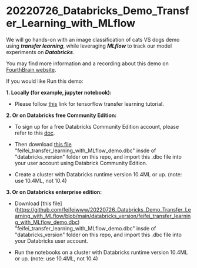 # 20220726_Databricks_Demo_Transfer_Learning_with_MLflow
We will go hands-on with an image classification of cats VS dogs demo using ***transfer learning***, while leveraging ***MLflow*** to track our model experiments on ***Databricks***.

You may find more information and a recording about this demo on [FourthBrain website](https://discover.fourthbrain.ai/live-session/databricks?utm_campaign=Databricks%20Event&utm_medium=email&_hsmi=2&_hsenc=p2ANqtz--F8VKHIPHNwly3IwFlBZT7uYi4Jn3-fqVCD3M9GJl2h8qjWSSemEn5fAiN0DF7uY7krt5DdxtgPo6hf6YqQX19orXAIw&utm_content=2&utm_source=hs_email).

If you would like Run this demo:

**1. Locally (for example, jupyter notebook):**

* Please follow [this](https://www.tensorflow.org/tutorials/images/transfer_learning) link for tensorflow transfer learning tutorial.

**2. Or on Databricks free Community Edition:**

* To sign up for a free Databricks Community Edition account, please refer to this [doc](https://docs.databricks.com/getting-started/community-edition.html).

* Then download [this file](https://github.com/feifeiwww/20220726_Databricks_Demo_Transfer_Learning_with_MLflow/blob/main/databricks_version/feifei_transfer_learning_with_MLflow_demo.dbc) "feifei_transfer_learning_with_MLflow_demo.dbc"  insde of "databricks_version" folder on this repo, and import this .dbc file into your user account using Databrick Community Edition.

* Create a cluster with Databricks runtime version 10.4ML or up. (note: use 10.4ML, not 10.4)

**3. Or on Databricks enterprise edition:**

* Download [this file] (https://github.com/feifeiwww/20220726_Databricks_Demo_Transfer_Learning_with_MLflow/blob/main/databricks_version/feifei_transfer_learning_with_MLflow_demo.dbc) "feifei_transfer_learning_with_MLflow_demo.dbc" insde of "databricks_version" folder on this repo, and import this .dbc file into your Databricks user account.

* Run the notebooks on a cluster with Databricks runtime version 10.4ML or up. (note: use 10.4ML, not 10.4)
